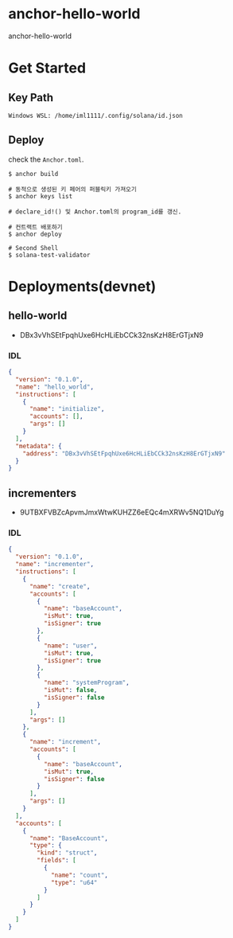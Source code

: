 # anchor-hello-world
anchor-hello-world



# Get Started

## Key Path
```
Windows WSL: /home/iml1111/.config/solana/id.json
```


## Deploy

check the `Anchor.toml`.
```
$ anchor build

# 동적으로 생성된 키 페어의 퍼블릭키 가져오기
$ anchor keys list

# declare_id!() 및 Anchor.toml의 program_id를 갱신.

# 컨트랙트 배포하기
$ anchor deploy

# Second Shell
$ solana-test-validator
```



# Deployments(devnet)



## hello-world

- DBx3vVhSEtFpqhUxe6HcHLiEbCCk32nsKzH8ErGTjxN9

### IDL
```json
{
  "version": "0.1.0",
  "name": "hello_world",
  "instructions": [
    {
      "name": "initialize",
      "accounts": [],
      "args": []
    }
  ],
  "metadata": {
    "address": "DBx3vVhSEtFpqhUxe6HcHLiEbCCk32nsKzH8ErGTjxN9"
  }
}
```

## incrementers
- 9UTBXFVBZcApvmJmxWtwKUHZZ6eEQc4mXRWv5NQ1DuYg

### IDL
```json
{
  "version": "0.1.0",
  "name": "incrementer",
  "instructions": [
    {
      "name": "create",
      "accounts": [
        {
          "name": "baseAccount",
          "isMut": true,
          "isSigner": true
        },
        {
          "name": "user",
          "isMut": true,
          "isSigner": true
        },
        {
          "name": "systemProgram",
          "isMut": false,
          "isSigner": false
        }
      ],
      "args": []
    },
    {
      "name": "increment",
      "accounts": [
        {
          "name": "baseAccount",
          "isMut": true,
          "isSigner": false
        }
      ],
      "args": []
    }
  ],
  "accounts": [
    {
      "name": "BaseAccount",
      "type": {
        "kind": "struct",
        "fields": [
          {
            "name": "count",
            "type": "u64"
          }
        ]
      }
    }
  ]
}

```